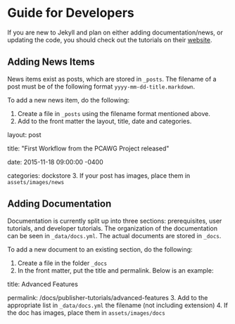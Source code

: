 # Guide for Developers
If you are new to Jekyll and plan on either adding documentation/news, or updating the code, you should check out the tutorials on their [website](https://jekyllrb.com/).

## Adding News Items
News items exist as posts, which are stored in `_posts`. The filename of a post must be of the following format `yyyy-mm-dd-title.markdown`.

To add a new news item, do the following:
1. Create a file in `_posts` using the filename format mentioned above.
2. Add to the front matter the layout, title, date and categories.

  layout: post

  title:  "First Workflow from the PCAWG Project released"

  date:   2015-11-18 09:00:00 -0400

  categories: dockstore
3. If your post has images, place them in `assets/images/news`

## Adding Documentation
Documentation is currently split up into three sections: prerequisites, user tutorials, and developer tutorials. The organization of the documentation can be seen in `_data/docs.yml`. The actual documents are stored in `_docs`.

To add a new document to an existing section, do the following:
1. Create a file in the folder `_docs`
2. In the front matter, put the title and permalink. Below is an example:

  title: Advanced Features

  permalink: /docs/publisher-tutorials/advanced-features
3. Add to the appropriate list in `_data/docs.yml` the filename (not including extension)
4. If the doc has images, place them in `assets/images/docs`
